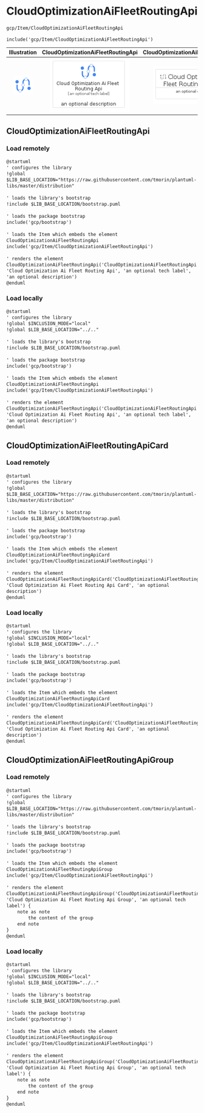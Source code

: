 # CloudOptimizationAiFleetRoutingApi


```text
gcp/Item/CloudOptimizationAiFleetRoutingApi
```

```text
include('gcp/Item/CloudOptimizationAiFleetRoutingApi')
```



| Illustration | CloudOptimizationAiFleetRoutingApi | CloudOptimizationAiFleetRoutingApiCard | CloudOptimizationAiFleetRoutingApiGroup |
| :---: | :---: | :---: | :---: |
| ![illustration for Illustration](../../gcp/Item/CloudOptimizationAiFleetRoutingApi.png) | ![illustration for CloudOptimizationAiFleetRoutingApi](../../gcp/Item/CloudOptimizationAiFleetRoutingApi.Local.png) | ![illustration for CloudOptimizationAiFleetRoutingApiCard](../../gcp/Item/CloudOptimizationAiFleetRoutingApiCard.Local.png) | ![illustration for CloudOptimizationAiFleetRoutingApiGroup](../../gcp/Item/CloudOptimizationAiFleetRoutingApiGroup.Local.png) |




## CloudOptimizationAiFleetRoutingApi

### Load remotely
```plantuml
@startuml
' configures the library
!global $LIB_BASE_LOCATION="https://raw.githubusercontent.com/tmorin/plantuml-libs/master/distribution"

' loads the library's bootstrap
!include $LIB_BASE_LOCATION/bootstrap.puml

' loads the package bootstrap
include('gcp/bootstrap')

' loads the Item which embeds the element CloudOptimizationAiFleetRoutingApi
include('gcp/Item/CloudOptimizationAiFleetRoutingApi')

' renders the element
CloudOptimizationAiFleetRoutingApi('CloudOptimizationAiFleetRoutingApi', 'Cloud Optimization Ai Fleet Routing Api', 'an optional tech label', 'an optional description')
@enduml
```

### Load locally
```plantuml
@startuml
' configures the library
!global $INCLUSION_MODE="local"
!global $LIB_BASE_LOCATION="../.."

' loads the library's bootstrap
!include $LIB_BASE_LOCATION/bootstrap.puml

' loads the package bootstrap
include('gcp/bootstrap')

' loads the Item which embeds the element CloudOptimizationAiFleetRoutingApi
include('gcp/Item/CloudOptimizationAiFleetRoutingApi')

' renders the element
CloudOptimizationAiFleetRoutingApi('CloudOptimizationAiFleetRoutingApi', 'Cloud Optimization Ai Fleet Routing Api', 'an optional tech label', 'an optional description')
@enduml
```

## CloudOptimizationAiFleetRoutingApiCard

### Load remotely
```plantuml
@startuml
' configures the library
!global $LIB_BASE_LOCATION="https://raw.githubusercontent.com/tmorin/plantuml-libs/master/distribution"

' loads the library's bootstrap
!include $LIB_BASE_LOCATION/bootstrap.puml

' loads the package bootstrap
include('gcp/bootstrap')

' loads the Item which embeds the element CloudOptimizationAiFleetRoutingApiCard
include('gcp/Item/CloudOptimizationAiFleetRoutingApi')

' renders the element
CloudOptimizationAiFleetRoutingApiCard('CloudOptimizationAiFleetRoutingApiCard', 'Cloud Optimization Ai Fleet Routing Api Card', 'an optional description')
@enduml
```

### Load locally
```plantuml
@startuml
' configures the library
!global $INCLUSION_MODE="local"
!global $LIB_BASE_LOCATION="../.."

' loads the library's bootstrap
!include $LIB_BASE_LOCATION/bootstrap.puml

' loads the package bootstrap
include('gcp/bootstrap')

' loads the Item which embeds the element CloudOptimizationAiFleetRoutingApiCard
include('gcp/Item/CloudOptimizationAiFleetRoutingApi')

' renders the element
CloudOptimizationAiFleetRoutingApiCard('CloudOptimizationAiFleetRoutingApiCard', 'Cloud Optimization Ai Fleet Routing Api Card', 'an optional description')
@enduml
```

## CloudOptimizationAiFleetRoutingApiGroup

### Load remotely
```plantuml
@startuml
' configures the library
!global $LIB_BASE_LOCATION="https://raw.githubusercontent.com/tmorin/plantuml-libs/master/distribution"

' loads the library's bootstrap
!include $LIB_BASE_LOCATION/bootstrap.puml

' loads the package bootstrap
include('gcp/bootstrap')

' loads the Item which embeds the element CloudOptimizationAiFleetRoutingApiGroup
include('gcp/Item/CloudOptimizationAiFleetRoutingApi')

' renders the element
CloudOptimizationAiFleetRoutingApiGroup('CloudOptimizationAiFleetRoutingApiGroup', 'Cloud Optimization Ai Fleet Routing Api Group', 'an optional tech label') {
    note as note
        the content of the group
    end note
}
@enduml
```

### Load locally
```plantuml
@startuml
' configures the library
!global $INCLUSION_MODE="local"
!global $LIB_BASE_LOCATION="../.."

' loads the library's bootstrap
!include $LIB_BASE_LOCATION/bootstrap.puml

' loads the package bootstrap
include('gcp/bootstrap')

' loads the Item which embeds the element CloudOptimizationAiFleetRoutingApiGroup
include('gcp/Item/CloudOptimizationAiFleetRoutingApi')

' renders the element
CloudOptimizationAiFleetRoutingApiGroup('CloudOptimizationAiFleetRoutingApiGroup', 'Cloud Optimization Ai Fleet Routing Api Group', 'an optional tech label') {
    note as note
        the content of the group
    end note
}
@enduml
```

